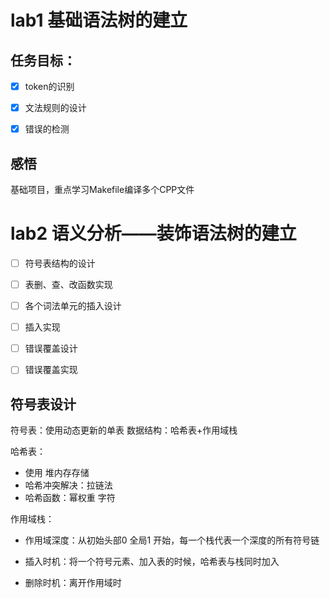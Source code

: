 # lab1 基础语法树的建立

## 任务目标：

* [X] token的识别
* [X] 文法规则的设计
* [X] 错误的检测




## 感悟

基础项目，重点学习Makefile编译多个CPP文件


# lab2 语义分析——装饰语法树的建立

* [ ] 符号表结构的设计
* [ ] 表删、查、改函数实现
* [ ] 各个词法单元的插入设计
* [ ] 插入实现
* [ ] 错误覆盖设计
* [ ] 错误覆盖实现


## 符号表设计


符号表：使用动态更新的单表
数据结构：哈希表+作用域栈

哈希表：
* 使用 堆内存存储
* 哈希冲突解决：拉链法
* 哈希函数：幂权重 字符


作用域栈：
* 作用域深度：从初始头部0 全局1 开始，每一个栈代表一个深度的所有符号链



* 插入时机：将一个符号元素、加入表的时候，哈希表与栈同时加入

* 删除时机：离开作用域时
